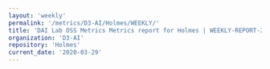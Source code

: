 ```yaml
---
layout: 'weekly'
permalink: '/metrics/D3-AI/Holmes/WEEKLY/'
title: 'DAI Lab OSS Metrics Metrics report for Holmes | WEEKLY-REPORT-2020-03-29'
organization: 'D3-AI'
repository: 'Holmes'
current_date: '2020-03-29'
---
```

